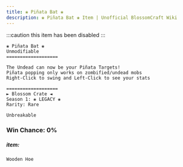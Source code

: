 ```yaml
---
title: ❀ Piñata Bat ❀
description: ❀ Piñata Bat ❀ Item | Unofficial BlossomCraft Wiki
---
```

:::caution
this item has been disabled
:::
```
❀ Piñata Bat ❀
Unmodifiable
===================

The Undead can now be your Piñata Targets!
Piñata popping only works on zombified/undead mobs
Right-Click to swing and Left-Click to see your stats

===================
► Blossom Crate ◄
Season 1: ❀ LEGACY ❀
Rarity: Rare

Unbreakable
```
### Win Chance: 0%

##### item:
`Wooden Hoe`